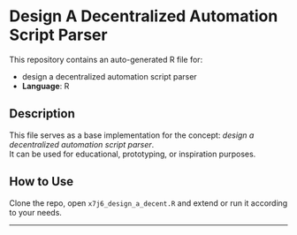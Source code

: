 # Design A Decentralized Automation Script Parser

This repository contains an auto-generated R file for:

- design a decentralized automation script parser
- **Language**: R

## Description

This file serves as a base implementation for the concept: *design a decentralized automation script parser*.  
It can be used for educational, prototyping, or inspiration purposes.

## How to Use

Clone the repo, open `x7j6_design_a_decent.R` and extend or run it according to your needs.

---


